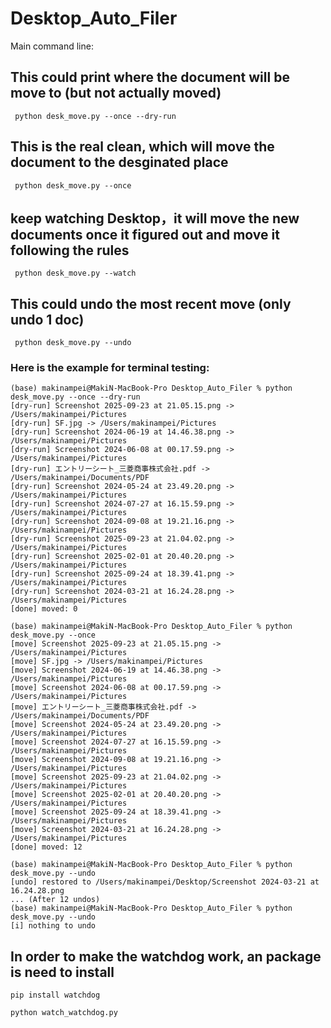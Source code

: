 # Desktop_Auto_Filer


Main command line:
## This could print where the document will be move to (but not actually moved)
```  python desk_move.py --once --dry-run ``` 

## This is the real clean, which will move the document to the desginated place
```  python desk_move.py --once ``` 

## keep watching Desktop，it will move the new documents once it figured out and move it following the rules
```  python desk_move.py --watch ``` 

## This could undo the most recent move (only undo 1 doc)
```  python desk_move.py --undo ``` 

### Here is the example for terminal testing:

``` 
(base) makinampei@MakiN-MacBook-Pro Desktop_Auto_Filer % python desk_move.py --once --dry-run
[dry-run] Screenshot 2025-09-23 at 21.05.15.png -> /Users/makinampei/Pictures
[dry-run] SF.jpg -> /Users/makinampei/Pictures
[dry-run] Screenshot 2024-06-19 at 14.46.38.png -> /Users/makinampei/Pictures
[dry-run] Screenshot 2024-06-08 at 00.17.59.png -> /Users/makinampei/Pictures
[dry-run] エントリーシート_三菱商事株式会社.pdf -> /Users/makinampei/Documents/PDF
[dry-run] Screenshot 2024-05-24 at 23.49.20.png -> /Users/makinampei/Pictures
[dry-run] Screenshot 2024-07-27 at 16.15.59.png -> /Users/makinampei/Pictures
[dry-run] Screenshot 2024-09-08 at 19.21.16.png -> /Users/makinampei/Pictures
[dry-run] Screenshot 2025-09-23 at 21.04.02.png -> /Users/makinampei/Pictures
[dry-run] Screenshot 2025-02-01 at 20.40.20.png -> /Users/makinampei/Pictures
[dry-run] Screenshot 2025-09-24 at 18.39.41.png -> /Users/makinampei/Pictures
[dry-run] Screenshot 2024-03-21 at 16.24.28.png -> /Users/makinampei/Pictures
[done] moved: 0
``` 

``` 
(base) makinampei@MakiN-MacBook-Pro Desktop_Auto_Filer % python desk_move.py --once
[move] Screenshot 2025-09-23 at 21.05.15.png -> /Users/makinampei/Pictures
[move] SF.jpg -> /Users/makinampei/Pictures
[move] Screenshot 2024-06-19 at 14.46.38.png -> /Users/makinampei/Pictures
[move] Screenshot 2024-06-08 at 00.17.59.png -> /Users/makinampei/Pictures
[move] エントリーシート_三菱商事株式会社.pdf -> /Users/makinampei/Documents/PDF
[move] Screenshot 2024-05-24 at 23.49.20.png -> /Users/makinampei/Pictures
[move] Screenshot 2024-07-27 at 16.15.59.png -> /Users/makinampei/Pictures
[move] Screenshot 2024-09-08 at 19.21.16.png -> /Users/makinampei/Pictures
[move] Screenshot 2025-09-23 at 21.04.02.png -> /Users/makinampei/Pictures
[move] Screenshot 2025-02-01 at 20.40.20.png -> /Users/makinampei/Pictures
[move] Screenshot 2025-09-24 at 18.39.41.png -> /Users/makinampei/Pictures
[move] Screenshot 2024-03-21 at 16.24.28.png -> /Users/makinampei/Pictures
[done] moved: 12
``` 

``` 
(base) makinampei@MakiN-MacBook-Pro Desktop_Auto_Filer % python desk_move.py --undo
[undo] restored to /Users/makinampei/Desktop/Screenshot 2024-03-21 at 16.24.28.png
... (After 12 undos)
(base) makinampei@MakiN-MacBook-Pro Desktop_Auto_Filer % python desk_move.py --undo
[i] nothing to undo
``` 

## In order to make the watchdog work, an package is need to install
``` pip install watchdog ``` 

``` python watch_watchdog.py ``` 
